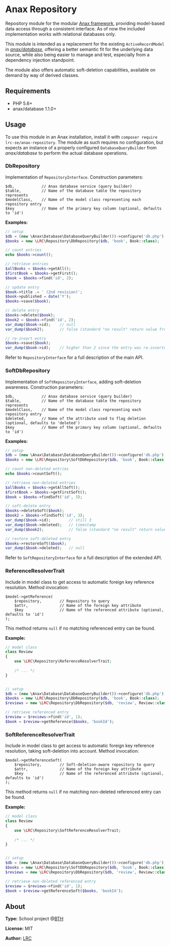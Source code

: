 Anax Repository
===============

Repository module for the modular [Anax framework](https://github.com/canax), 
providing model-based data access through a consistent interface. 
As of now the included implementation works with relational databases only.

This module is intended as a replacement for the existing `ActiveRecordModel` 
in [*anax/database*](https://github.com/canax/database), 
offering a better semantic fit for the underlying data source, while also being easier to manage and test, 
especially from a dependency injection standpoint.

The module also offers automatic soft-deletion capabilities, 
available on demand by way of derived classes.


Requirements
------------

- PHP 5.6+
- anax/database 1.1.0+


Usage
-----

To use this module in an Anax installation, install it with `composer require lrc-se/anax-repository`. 
The module as such requires no configuration, but expects an instance of a properly configured 
`DatabaseQueryBuilder` from *anax/database* to perform the actual database operations.


### DbRepository

Implementation of `RepositoryInterface`. Construction parameters:

    $db,            // Anax database service (query builder)
    $table,         // Name of the database table the repository represents
    $modelClass,    // Name of the model class representing each repository entry
    $key            // Name of the primary key column (optional, defaults to 'id')

__Examples:__

```php
// setup
$db = (new \Anax\Database\DatabaseQueryBuilder())->configure('db.php');
$books = new \LRC\Repository\DbRepository($db, 'book', Book::class);

// count entries
echo $books->count();

// retrieve entries
$allBooks = $books->getAll();
$firstBook = $books->getFirst();
$book = $books->find('id', 2);

// update entry
$book->title .= ' (2nd revision)';
$book->published = date('Y');
$books->save($book);

// delete entry
$books->delete($book);
$book2 = $books->find('id', 2);
var_dump($book->id);    // null
var_dump($book2);       // false (standard "no result" return value from PDO)

// re-insert entry
$books->save($book);
var_dump($book->id);    // higher than 2 since the entry was re-inserted, not updated
```

Refer to `RepositoryInterface` for a full description of the main API.


### SoftDbRepository

Implementation of `SoftRepositoryInterface`, adding soft-deletion awareness. Construction parameters:

    $db,            // Anax database service (query builder)
    $table,         // Name of the database table the repository represents
    $modelClass,    // Name of the model class representing each repository entry
    $deleted,       // Name of the attribute used to flag deletion (optional, defaults to 'deleted')
    $key            // Name of the primary key column (optional, defaults to 'id')

__Examples:__

```php
// setup
$db = (new \Anax\Database\DatabaseQueryBuilder())->configure('db.php');
$books = new \LRC\Repository\SoftDbRepository($db, 'book', Book::class);

// count non-deleted entries
echo $books->countSoft();

// retrieve non-deleted entries
$allBooks = $books->getAllSoft();
$firstBook = $books->getFirstSoft();
$book = $books->findSoft('id', 3);

// soft-delete entry
$books->deleteSoft($book);
$book2 = $books->findSoft('id', 3);
var_dump($book->id);        // still 3
var_dump($book->deleted);   // timestamp
var_dump($book2);           // false (standard "no result" return value from PDO)

// restore soft-deleted entry
$books->restoreSoft($book);
var_dump($book->deleted);   // null
```

Refer to `SoftRepositoryInterface` for a full description of the extended API.


### ReferenceResolverTrait

Include in model class to get access to automatic foreign key reference resolution. 
Method invocation:

    $model->getReference(
        $repository,        // Repository to query
        $attr,              // Name of the foreign key attribute
        $key                // Name of the referenced attribute (optional, defaults to 'id')
    );

This method returns `null` if no matching referenced entry can be found.

__Example:__

```php
// model class
class Review
{
    use \LRC\Repository\ReferenceResolverTrait;
    
    /* ... */
}


// setup
$db = (new \Anax\Database\DatabaseQueryBuilder())->configure('db.php');
$books = new \LRC\Repository\DbRepository($db, 'book', Book::class);
$reviews = new \LRC\Repository\DbRepository($db, 'review', Review::class);

// retrieve referenced entry
$review = $reviews->find('id', 1);
$book = $review->getReference($books, 'bookId');
```


### SoftReferenceResolverTrait

Include in model class to get access to automatic foreign key reference resolution, 
taking soft-deletion into account. Method invocation:

    $model->getReferenceSoft(
        $repository,        // Soft-deletion-aware repository to query
        $attr,              // Name of the foreign key attribute
        $key                // Name of the referenced attribute (optional, defaults to 'id')
    );

This method returns `null` if no matching non-deleted referenced entry can be found.

__Example:__

```php
// model class
class Review
{
    use \LRC\Repository\SoftReferenceResolverTrait;
    
    /* ... */
}


// setup
$db = (new \Anax\Database\DatabaseQueryBuilder())->configure('db.php');
$books = new \LRC\Repository\SoftDbRepository($db, 'book', Book::class);
$reviews = new \LRC\Repository\DbRepository($db, 'review', Review::class);

// retrieve non-deleted referenced entry
$review = $reviews->find('id', 1);
$book = $review->getReferenceSoft($books, 'bookId');
```


About
-----

**Type:** School project @[BTH](https://www.bth.se/)

**License:** MIT

**Author:** [LRC](mailto:kabc16@student.bth.se)
